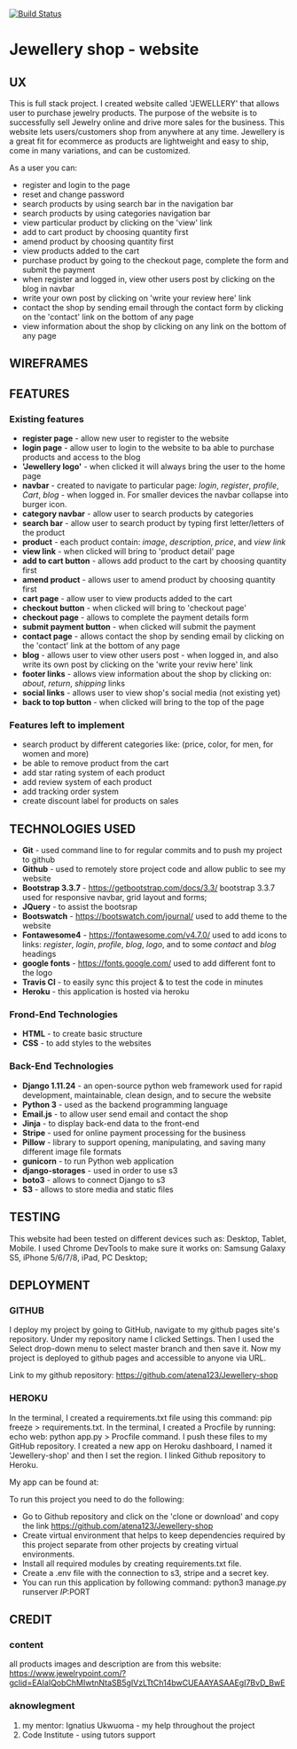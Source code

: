 [![Build Status](https://travis-ci.org/atena123/Jewellery-shop.svg?branch=master)](https://travis-ci.org/atena123/Jewellery-shop)

# Jewellery shop - website

## UX

This is full stack project. I created website called 'JEWELLERY' that allows user to purchase jewelry products.
The purpose of the website is to successfully sell Jewelry online and drive more sales for the business.
This website lets users/customers shop from anywhere at any time. Jewellery is a great fit for ecommerce as products 
are lightweight and easy to ship, come in many variations, and can be customized.

As a user you can:

* register and login to the page
* reset and change password
* search products by using search bar in the navigation bar
* search products by using categories navigation bar 
* view particular product by clicking on the 'view' link
* add to cart product by choosing quantity first
* amend product by choosing quantity first
* view products added to the cart
* purchase product by going to the checkout page, complete the form and submit the payment
* when register and logged in, view other users post by clicking on the blog in navbar
* write your own post by clicking on 'write your review here' link
* contact the shop by sending email through the contact form by clicking on the 'contact' link on the bottom of any page
* view information about the shop by clicking on any link on the bottom of any page

## WIREFRAMES

## FEATURES

### Existing features

* **register page** - allow new user to register to the website
* **login page** - allow user to login to the website to ba able to purchase products and access to the blog
* **'Jewellery logo'** - when clicked it will always bring the user to the home page
* **navbar** - created to navigate to particular page: *login*, *register*, *profile*, *Cart*, *blog* - when logged in.
  For smaller devices the navbar collapse into burger icon.
* **category navbar** - allow user to search products by categories
* **search bar** - allow user to search product by typing first letter/letters of the product
* **product** - each product contain: *image*, *description*, *price*, and *view link*
* **view link** - when clicked will bring to 'product detail' page
* **add to cart button** - allows add product to the cart by choosing quantity first
* **amend product** - allows user to amend product by choosing quantity first
* **cart page** - allow user to view products added to the cart
* **checkout button** - when clicked will bring to 'checkout page'
* **checkout page** - allows to complete the payment details form
* **submit payment button** - when clicked will submit the payment
* **contact page** - allows contact the shop by sending email by clicking on the 'contact' link at the bottom of any page
* **blog** - allows user to view other users post - when logged in, and also write its own post by clicking on the 'write your reviw here' link
* **footer links** - allows view information about the shop by clicking on: *about*, *return*, *shipping* links
* **social links** - allows user to view shop's social media (not existing yet)
* **back to top button** - when clicked will bring to the top of the page

### Features left to implement

* search product by different categories like: (price, color, for men, for women and more)
* be able to remove product from the cart
* add star rating system of each product
* add review system of each product
* add tracking order system
* create discount label for products on sales

## TECHNOLOGIES USED

* **Git** - used command line to for regular commits and to push my project to github
* **Github** - used to remotely store project code and allow public to see my website
* **Bootstrap 3.3.7** - https://getbootstrap.com/docs/3.3/ bootstrap 3.3.7 used for responsive navbar, grid layout and forms;
* **JQuery** - to assist the bootsrap
* **Bootswatch** - https://bootswatch.com/journal/ used to add theme to the website
* **Fontawesome4** - https://fontawesome.com/v4.7.0/ used to add icons to links: *register*, *login*, *profile*, *blog*, *logo*,
  and to some *contact* and *blog* headings
* **google fonts** - https://fonts.google.com/ used to add different font to the logo
* **Travis CI** - to easily sync this project & to test the code in minutes 
* **Heroku** - this application is hosted via heroku

### Frond-End Technologies

* **HTML** - to create basic structure
* **CSS** - to add styles to the websites

### Back-End Technologies

* **Django 1.11.24** - an open-source python web framework used for rapid development, maintainable, clean design, and to secure the website 
* **Python 3** - used as the backend programming language
* **Email.js** - to allow user send email and contact the shop
* **Jinja** - to display back-end data to the front-end
* **Stripe** - used for online payment processing for the business 
* **Pillow** - library to support opening, manipulating, and saving many different image file formats
* **gunicorn** - to run Python web application
* **django-storages** - used in order to use s3
* **boto3** - allows to connect Django to s3
* **S3** - allows to store media and static files

## TESTING

This website had been tested on different devices such as: Desktop, Tablet, Mobile.
I used Chrome DevTools to make sure it works on: Samsung Galaxy S5, iPhone 5/6/7/8, iPad, PC Desktop;

## DEPLOYMENT

### GITHUB

I deploy my project by going to GitHub, navigate to my github pages site's repository. Under my repository name I clicked Settings.
Then I used the Select drop-down menu to select master branch and then save it. Now my project is deployed to github pages and accessible to anyone via URL.

Link to my github repository: https://github.com/atena123/Jewellery-shop

### HEROKU

In the terminal, I created a requirements.txt file using this command: pip freeze > requirements.txt. 
In the terminal, I created a Procfile by running: echo web: python app.py > Procfile command. I push these files to my GitHub repository.
I created a new app on Heroku dashboard, I named it 'Jewellery-shop' and then I set the region. I linked Github repository to Heroku.

My app can be found at:

To run this project you need to do the following:

* Go to Github repository and click on the 'clone or download' and copy the link https://github.com/atena123/Jewellery-shop
* Create virtual environment that helps to keep dependencies required by this project separate from other projects by creating virtual environments.
* Install all required modules by creating requirements.txt file.
* Create a .env file with the connection to s3, stripe and a secret key.
* You can run this application by following command: python3 manage.py runserver $IP:$PORT

## CREDIT

### content

all products images and description are from this website: https://www.jewelrypoint.com/?gclid=EAIaIQobChMIwtnNtaSB5gIVzLTtCh14bwCUEAAYASAAEgI7BvD_BwE

### aknowlegment

1. my mentor: Ignatius Ukwuoma - my help throughout the project
1. Code Institute - using tutors support




